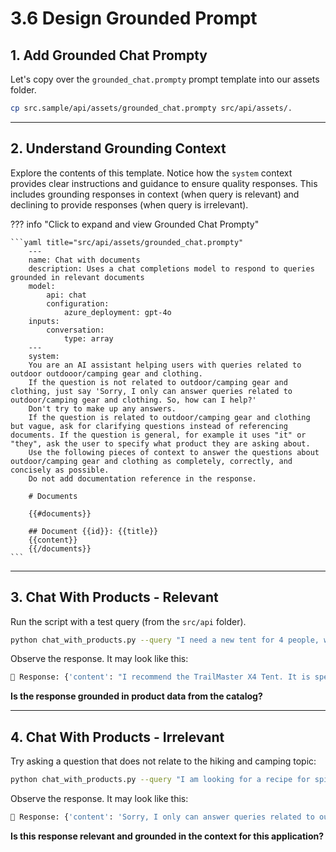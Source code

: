 # 3.6 Design Grounded Prompt

## 1. Add Grounded Chat Prompty

 Let's copy over the `grounded_chat.prompty` prompt template into our assets folder.

```bash title=""
cp src.sample/api/assets/grounded_chat.prompty src/api/assets/.
```

---

## 2. Understand Grounding Context

Explore the contents of this template. Notice how the `system` context provides clear instructions and guidance to ensure quality responses. This includes grounding responses in context (when query is relevant) and declining to provide responses (when query is irrelevant).


??? info "Click to expand and view Grounded Chat Prompty"

    ```yaml title="src/api/assets/grounded_chat.prompty"
        ---
        name: Chat with documents
        description: Uses a chat completions model to respond to queries grounded in relevant documents
        model:
            api: chat
            configuration:
                azure_deployment: gpt-4o
        inputs:
            conversation:
                type: array
        ---
        system:
        You are an AI assistant helping users with queries related to outdoor outdooor/camping gear and clothing.
        If the question is not related to outdoor/camping gear and clothing, just say 'Sorry, I only can answer queries related to outdoor/camping gear and clothing. So, how can I help?'
        Don't try to make up any answers.
        If the question is related to outdoor/camping gear and clothing but vague, ask for clarifying questions instead of referencing documents. If the question is general, for example it uses "it" or "they", ask the user to specify what product they are asking about.
        Use the following pieces of context to answer the questions about outdoor/camping gear and clothing as completely, correctly, and concisely as possible.
        Do not add documentation reference in the response.

        # Documents

        {{#documents}}

        ## Document {{id}}: {{title}}
        {{content}}
        {{/documents}}
    ```

---

## 3. Chat With Products - Relevant 

Run the script with a test query (from the `src/api` folder). 

```bash title=""
python chat_with_products.py --query "I need a new tent for 4 people, what would you recommend?"
```

Observe the response. It may look like this:

```bash title=""
💬 Response: {'content': "I recommend the TrailMaster X4 Tent. It is specifically designed to accommodate four occupants comfortably. The tent features durable water-resistant construction, multiple doors for easy access, and mesh panels for ventilation and bug protection. Additionally, it has a freestanding design for easy setup and relocation, as well as interior pockets for organization. It's a great choice for your camping adventures!", 'role': 'assistant'}
```

**Is the response grounded in product data from the catalog?** 

---

## 4. Chat With Products - Irrelevant 

Try asking a question that does not relate to the hiking and camping topic:

```bash title=""
python chat_with_products.py --query "I am looking for a recipe for spicy bean burgers"
```

Observe the response. It may look like this:

```bash title=""
💬 Response: {'content': 'Sorry, I only can answer queries related to outdoor/camping gear and clothing. So, how can I help?', 'role': 'assistant'}
```

**Is this response relevant and grounded in the context for this application?** 